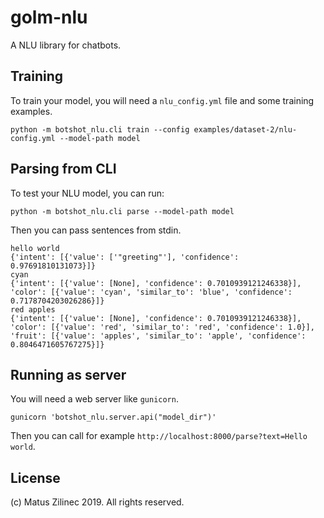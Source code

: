 # golm-nlu

A NLU library for chatbots.

## Training
To train your model, you will need a `nlu_config.yml` file and some training examples.
```
python -m botshot_nlu.cli train --config examples/dataset-2/nlu-config.yml --model-path model
```

## Parsing from CLI
To test your NLU model, you can run:
```
python -m botshot_nlu.cli parse --model-path model
```
Then you can pass sentences from stdin.
```
hello world
{'intent': [{'value': ['"greeting"'], 'confidence': 0.97691810131073}]}
cyan
{'intent': [{'value': [None], 'confidence': 0.7010939121246338}], 'color': [{'value': 'cyan', 'similar_to': 'blue', 'confidence': 0.7178704203026286}]}
red apples
{'intent': [{'value': [None], 'confidence': 0.7010939121246338}], 'color': [{'value': 'red', 'similar_to': 'red', 'confidence': 1.0}], 'fruit': [{'value': 'apples', 'similar_to': 'apple', 'confidence': 0.8046471605767275}]}
```

## Running as server
You will need a web server like `gunicorn`.
```
gunicorn 'botshot_nlu.server.api("model_dir")'
```
Then you can call for example `http://localhost:8000/parse?text=Hello world`.

## License
(c) Matus Zilinec 2019. All rights reserved.
